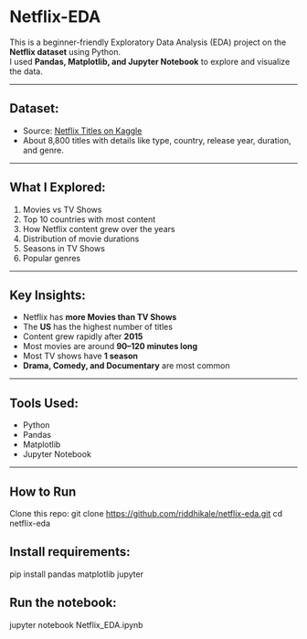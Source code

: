 # Netflix-EDA

This is a beginner-friendly Exploratory Data Analysis (EDA) project on the **Netflix dataset** using Python.  
I used **Pandas, Matplotlib, and Jupyter Notebook** to explore and visualize the data.

---
## Dataset:
- Source: [Netflix Titles on Kaggle](https://www.kaggle.com/datasets/shivamb/netflix-shows)  
- About 8,800 titles with details like type, country, release year, duration, and genre.

---
## What I Explored:
1. Movies vs TV Shows  
2. Top 10 countries with most content  
3. How Netflix content grew over the years  
4. Distribution of movie durations  
5. Seasons in TV Shows  
6. Popular genres  

---
## Key Insights:
- Netflix has **more Movies than TV Shows**  
- The **US** has the highest number of titles  
- Content grew rapidly after **2015**  
- Most movies are around **90–120 minutes long**  
- Most TV shows have **1 season**  
- **Drama, Comedy, and Documentary** are most common  

---
## Tools Used:
- Python  
- Pandas  
- Matplotlib  
- Jupyter Notebook  

---
## How to Run
Clone this repo:
   git clone https://github.com/riddhikale/netflix-eda.git
   cd netflix-eda

## Install requirements:
pip install pandas matplotlib jupyter

## Run the notebook:
jupyter notebook Netflix_EDA.ipynb

